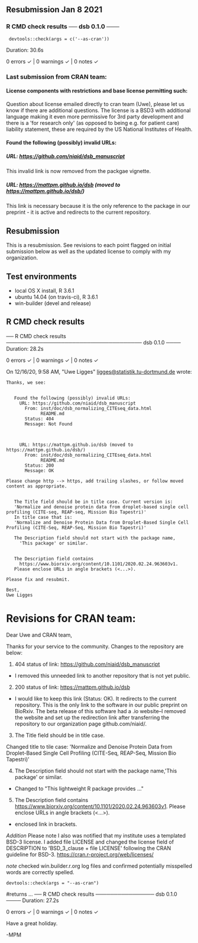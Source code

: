 ## Resubmission Jan 8 2021 

### R CMD check results ── dsb 0.1.0 ───  

` devtools::check(args = c('--as-cran'))`

Duration: 30.6s  

0 errors ✓ | 0 warnings ✓ | 0 notes ✓  

### Last submission from CRAN team: 

#### License components with restrictions and base license permitting such:  
Question about license emailed directly to cran team (Uwe), please let us know if there are additional questions. The license is a BSD3 with additional language making it even more permissive for 3rd party development and there is a 'for research only' (as opposed to being e.g. for patient care) liability statement, these are required by the US National Institutes of Health. 

#### Found the following (possibly) invalid URLs:  
##### URL: https://github.com/niaid/dsb_manuscript

This invalid link is now removed from the packgae vignette.  


##### URL: https://mattpm.github.io/dsb (moved to https://mattpm.github.io/dsb/)  
This link is necessary because it is the only reference to the package in our preprint - it is active and redirects to the current repository. 



## Resubmission

This is a resubmission. See revisions to each point flagged on initial submission below as well as the updated license to comply with my organization. 

## Test environments
* local OS X install, R 3.6.1
* ubuntu 14.04 (on travis-ci), R 3.6.1
* win-builder (devel and release)

## R CMD check results

── R CMD check results ───────────────────────────────────── dsb 0.1.0 ────
Duration: 28.2s

0 errors ✓ | 0 warnings ✓ | 0 notes ✓


On 12/16/20, 9:58 AM, "Uwe Ligges" <ligges@statistik.tu-dortmund.de> wrote:
 
    Thanks, we see:
 
 
       Found the following (possibly) invalid URLs:
         URL: https://github.com/niaid/dsb_manuscript
           From: inst/doc/dsb_normalizing_CITEseq_data.html
                 README.md
           Status: 404
           Message: Not Found


 
         URL: https://mattpm.github.io/dsb (moved to
    https://mattpm.github.io/dsb/)
           From: inst/doc/dsb_normalizing_CITEseq_data.html
                 README.md
           Status: 200
           Message: OK
 
    Please change http --> https, add trailing slashes, or follow moved
    content as appropriate.
  
 
       The Title field should be in title case. Current version is:
       'Normalize and denoise protein data from droplet-based single cell
    profiling (CITE-seq, REAP-seq, Mission Bio Tapestri)'
       In title case that is:
       'Normalize and Denoise Protein Data from Droplet-Based Single Cell
    Profiling (CITE-Seq, REAP-Seq, Mission Bio Tapestri)'
 
       The Description field should not start with the package name,
         'This package' or similar.
 
 
       The Description field contains
         https://www.biorxiv.org/content/10.1101/2020.02.24.963603v1.
       Please enclose URLs in angle brackets (<...>).
 
    Please fix and resubmit.
 
    Best,
    Uwe Ligges

# Revisions for CRAN team: 

Dear Uwe and CRAN team, 

Thanks for your service to the community. Changes to the repository are below: 

1) 404 status of link: https://github.com/niaid/dsb_manuscript
- I removed this unneeded link to another repository that is not yet public.  

2) 200 status of link: https://mattpm.github.io/dsb
-  I would like to keep this link (Status: OK). It redirects to the current repository. This is the only link to the software in our public preprint on BioRxiv. The beta release of this software had a .io website–I removed the website and set up the redirection link after transferring the repository to our organization page github.com/niaid/.  

3) The Title field should be in title case.

Changed title to tile case: 'Normalize and Denoise Protein Data from Droplet-Based Single Cell Profiling (CITE-Seq, REAP-Seq, Mission Bio Tapestri)'
 
4) The Description field should not start with the package name,'This package' or similar.

- Changed to "This lightweight R package provides ..." 
 
5) The Description field contains https://www.biorxiv.org/content/10.1101/2020.02.24.963603v1. Please enclose URLs in angle brackets (<...>).

- enclosed link in brackets. 

*Addition*
Please note I also was notified that my institute uses a templated BSD-3 license. I added file LICENSE and  changed the license field of DESCRIPTION to 'BSD_3_clause + file LICENSE' following the CRAN guideline for BSD-3. https://cran.r-project.org/web/licenses/

*note*
checked win.builder.r.org log files and confirmed potentially misspelled words are correctly spelled. 


```{r}
devtools::check(args = "--as-cran") 
```
#returns ...
── R CMD check results ──────────────── dsb 0.1.0 ────
Duration: 27.2s

0 errors ✓ | 0 warnings ✓ | 0 notes ✓


Have a great holiday. 

-MPM


